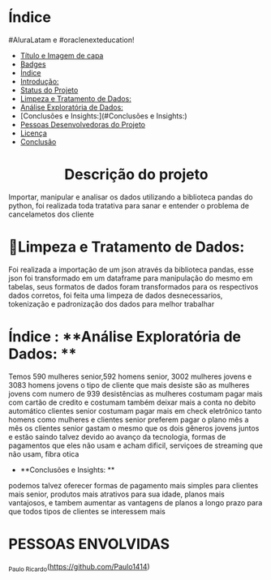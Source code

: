 


# Índice 

#AluraLatam e #oraclenexteducation!

* [Título e Imagem de capa](#Título-e-Imagem-de-capa)
* [Badges](#badges)
* [Índice](#índice)
* [Introdução:](#descrição-do-projeto)
* [Status do Projeto](#status-do-Projeto)
* [Limpeza e Tratamento de Dados:](#Limpeza-e-Tratamento-de-Dados:)
* [Análise Exploratória de Dados:](#Análise-Exploratória-de-Dados:)
* [Conclusões e Insights:](#Conclusões e Insights:)
* [Pessoas Desenvolvedoras do Projeto](#pessoas-desenvolvedoras)
* [Licença](#licença)
* [Conclusão](#conclusão)

<h1 align="center"> Descrição do projeto </h1>

Importar, manipular e analisar os dados utilizando a biblioteca pandas do python, foi realizada toda tratativa para sanar e entender o problema de cancelametos dos cliente

# :hammer:Limpeza e Tratamento de Dados: 

Foi realizada a importação de um json através da biblioteca pandas, esse json foi transformado em um dataframe para manipulação do mesmo em tabelas, seus formatos de dados foram transformados para os respectivos dados corretos, foi feita uma limpeza de dados desnecessarios, tokenização e padronização dos dados para melhor trabalhar

  # Índice : **Análise Exploratória de Dados: **

 Temos 590 mulheres senior,592 homens senior, 3002 mulheres jovens e 3083 homens jovens o tipo de cliente que mais desiste são as mulheres jovens com numero de 939 desistências as mulheres costumam pagar mais com cartão de credito e costumam também deixar mais a conta no debito automático clientes senior costumam pagar mais em check eletrônico tanto homens como mulheres e clientes senior preferem pagar o plano mês a mês os clientes senior gastam o mesmo que os dois gêneros jovens juntos e estão saindo talvez devido ao avanço da tecnologia, formas de pagamentos que eles não usam e acham dificil, serviçoes de streaming que não usam, fibra otica

  - **Conclusões e Insights: **

podemos talvez oferecer formas de pagamento mais simples para clientes mais senior, produtos mais atrativos para sua idade, planos mais vantajosos, e tambem aumentar as vantagens de planos a longo prazo para que todos tipos de clientes se interessem mais

  




# PESSOAS ENVOLVIDAS

<sub>Paulo Ricardo</sub>(https://github.com/Paulo1414) 

    
